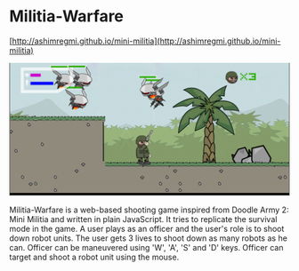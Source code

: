 # Militia-Warfare

[http://ashimregmi.github.io/mini-militia](http://ashimregmi.github.io/mini-militia)

![alt tag](https://raw.githubusercontent.com/leapfroglets/militia-warfare/master/images/screencapture-ashimregmi-github-io-mini-militia-1492730719658.png)

Militia-Warfare is a web-based shooting game inspired from Doodle Army 2: Mini Militia and written in plain JavaScript. It tries to replicate the survival mode in the game. A user plays as an officer and the user's role is to shoot down robot units. The user gets 3 lives to shoot down as many robots as he can.  Officer can be maneuvered using 'W', 'A', 'S' and 'D' keys. Officer can target and shoot a robot unit using the mouse.
